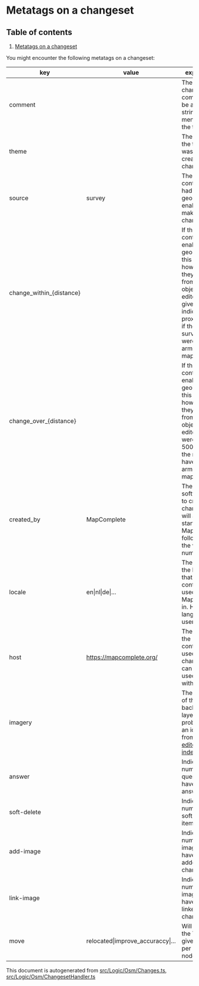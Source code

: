 [//]: # (WARNING: this file is automatically generated. Please find the sources at the bottom and edit those sources)

 Metatags on a changeset 
=========================



## Table of contents

1. [Metatags on a changeset](#metatags-on-a-changeset)



You might encounter the following metatags on a changeset:



key | value | explanation | source
----- | ------- | ------------- | --------
comment |   | The changeset comment. Will be a fixed string, mentioning the theme  | default
theme |   | The name of the theme that was used to create this change.   | default
source | survey | The contributor had their geolocation enabled while making changes  | default
change_within_{distance} |   | If the contributor enabled their geolocation, this will hint how far away they were from the objects they edited. This gives an indication of proximity and if they truly surveyed or were armchair-mapping  | default
change_over_{distance} |   | If the contributor enabled their geolocation, this will hint how far away they were from the objects they edited. If they were over 5000m away, the might have been armchair-mapping  | default
created_by | MapComplete <version> | The piece of software used to create this changeset; will always start with MapComplete, followed by the version number  | default
locale | en\|nl\|de\|... | The code of the language that the contributor used MapComplete in. Hints what language the user speaks.  | default
host | https://mapcomplete.org/<theme> | The URL that the contributor used to make changes. One can see the used instance with this  | default
imagery |   | The identifier of the used background layer, this will probably be an identifier from the [editor layer index](https://github.com/osmlab/editor-layer-index)  | default
answer |   | Indicates the number of questions that have been answered  | ChangeTag
soft-delete |   | Indicates the number of soft-deleted items  | ChangeTag
add-image |   | Indicates the number of images that have been added in this changeset  | ChangeTag
link-image |   | Indicates the number of images that have been linked in this changeset  | ChangeTag
move | relocated\|improve_accuraccy\|... | Will appear if the  This might give a reason per modified node or way | ChangeLocation
 

This document is autogenerated from [src/Logic/Osm/Changes.ts](https://github.com/pietervdvn/MapComplete/blob/develop/src/Logic/Osm/Changes.ts), [src/Logic/Osm/ChangesetHandler.ts](https://github.com/pietervdvn/MapComplete/blob/develop/src/Logic/Osm/ChangesetHandler.ts)
